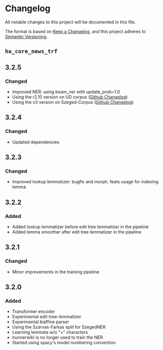 # Changelog

All notable changes to this project will be documented in this file.

The format is based on [Keep a Changelog](https://keepachangelog.com/en/1.0.0/),
and this project adheres to [Semantic Versioning](https://semver.org/spec/v2.0.0.html).

## `hu_core_news_trf`

## 3.2.5
### Changed
- Improved NER: using beam_ner with update_prob=1.0
- Using the r2.10 version on UD corpus ([Github Changelog](https://github.com/UniversalDependencies/UD_Hungarian-Szeged/tree/master))
- Using the v3 version on Szeged-Corpus ([Github Changelog](https://github.com/huspacy/huspacy-resources/tree/master/data/processed/szeged-corpus))

## 3.2.4
### Changed
- Updated dependencies

## 3.2.3
### Changed
- Improved lookup lemmatizer: bugfix and morph. feats usage for indexing lemma

## 3.2.2
### Added
- Added lookup lemmatizer before edit tree lemmatizer in the pipeline
- Added lemma smoother after edit tree lemmatizer in the pipeline

## 3.2.1
### Changed
- Minor improvements in the training pipeline

## 3.2.0
### Added
- Transformer encoder
- Experimental edit-tree-lemmatizer
- Experimental biaffine parser
- Using the Szarvas-Farkas split for SzegedNER
- Learning lemmata w/o "+" characters
- hunnerwiki is no longer used to train the NER
- Started using spacy's model numbering convention



